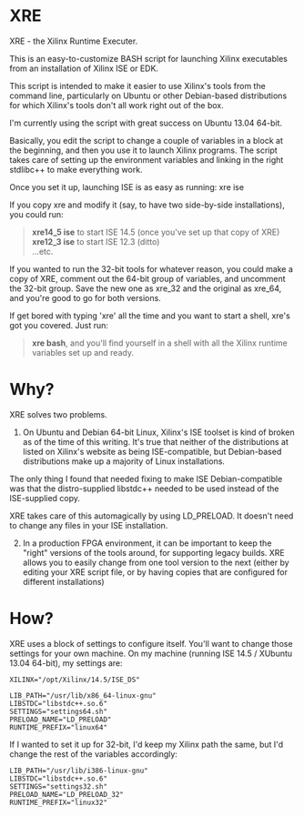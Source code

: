 XRE
===

XRE - the Xilinx Runtime Executer.

This is an easy-to-customize BASH script for launching Xilinx executables
from an installation of Xilinx ISE or EDK.

This script is intended to make it easier to use Xilinx's tools from the
command line, particularly on Ubuntu or other Debian-based distributions
for which Xilinx's tools don't all work right out of the box.

I'm currently using the script with great success on Ubuntu 13.04 64-bit.

Basically, you edit the script to change a couple of variables in a 
block at the beginning, and then you use it to launch Xilinx programs. 
The script takes care of setting up the environment variables and linking
in the right stdlibc++ to make everything work.

Once you set it up, launching ISE is as easy as running:
xre ise

If you copy xre and modify it (say, to have two side-by-side installations),
you could run:

> **xre14\_5 ise** to start ISE 14.5 (once you've set up that copy of XRE)  
> **xre12\_3 ise** to start ISE 12.3 (ditto)  
    ...etc.  

If you wanted to run the 32-bit tools for whatever reason, you could
make a copy of XRE, comment out the 64-bit group of variables,
and uncomment the 32-bit group. Save the new one as xre_32 and the
original as xre_64, and you're good to go for both versions.

If get bored with typing 'xre' all the time and you want to start
a shell, xre's got you covered. Just run:

> **xre bash**, and you'll find yourself in a shell with all the Xilinx
runtime variables set up and ready.  

Why?
===

XRE solves two problems.

1) On Ubuntu and Debian 64-bit Linux, Xilinx's ISE toolset is kind of
broken as of the time of this writing. It's true that neither of the
distributions at listed on Xilinx's website as being ISE-compatible,
but Debian-based distributions make up a majority of Linux installations.

The only thing I found that needed fixing to make ISE Debian-compatible
was that the distro-supplied libstdc++ needed to be used instead of the
ISE-supplied copy.

XRE takes care of this automagically by using LD\_PRELOAD. It doesn't
need to change any files in your ISE installation.

2) In a production FPGA environment, it can be important to keep the "right"
versions of the tools around, for supporting legacy builds. XRE allows you
to easily change from one tool version to the next (either by editing your
XRE script file, or by having copies that are configured for different
installations)

How?
===
XRE uses a block of settings to configure itself. You'll want to change
those settings for your own machine. On my machine (running ISE 14.5 / 
XUbuntu 13.04 64-bit), my settings are:

    XILINX="/opt/Xilinx/14.5/ISE_DS"
       
    LIB_PATH="/usr/lib/x86_64-linux-gnu"
    LIBSTDC="libstdc++.so.6"
    SETTINGS="settings64.sh"
    PRELOAD_NAME="LD_PRELOAD"
    RUNTIME_PREFIX="linux64"

If I wanted to set it up for 32-bit, I'd keep my Xilinx path the same,
but I'd change the rest of the variables accordingly:

    LIB_PATH="/usr/lib/i386-linux-gnu"
    LIBSTDC="libstdc++.so.6"
    SETTINGS="settings32.sh"
    PRELOAD_NAME="LD_PRELOAD_32"
    RUNTIME_PREFIX="linux32"






